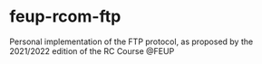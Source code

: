 # feup-rcom-ftp
Personal implementation of the FTP protocol, as proposed by the 2021/2022 edition of the RC Course @FEUP
